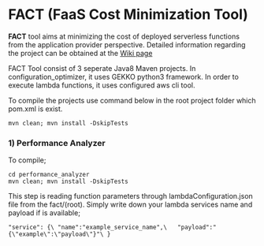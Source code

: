 # FACT (FaaS Cost Minimization Tool)

**FACT** tool aims at minimizing the cost of deployed serverless functions from the application provider perspective. Detailed information regarding the project can be obtained at the [Wiki page](https://github.com/ozgursedef/fact/wiki)

FACT Tool consist of 3 seperate Java8 Maven projects. In configuration_optimizer, it uses GEKKO python3 framework. In order to execute lambda functions, it uses configured aws cli tool.

To compile the projects use command below in the root project folder which pom.xml is exist.

`mvn clean; mvn install -DskipTests`



### 1) Performance Analyzer
To compile;

`cd performance_analyzer`  
`mvn clean; mvn install -DskipTests`

This step is reading function parameters through lambdaConfiguration.json file from the fact/(root). Simply write down your lambda services name and payload if is available;

`"service": {\
  "name":"example_service_name",\  
  "payload":"{\"example\":\"payload\"}"\
}`
